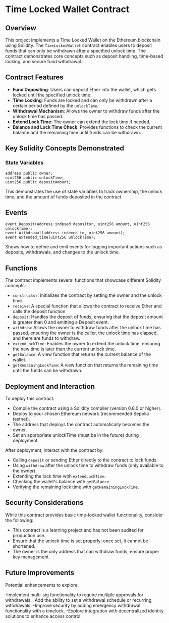 # Time Locked Wallet Contract

## Overview
This project implements a Time Locked Wallet on the Ethereum blockchain using Solidity. The `TimeLockedWallet` contract enables users to deposit funds that can only be withdrawn after a specified unlock time. The contract demonstrates core concepts such as deposit handling, time-based locking, and secure fund withdrawal.

## Contract Features

- **Fund Depositing**: Users can deposit Ether into the wallet, which gets locked until the specified unlock time.
- **Time Locking**: Funds are locked and can only be withdrawn after a certain period defined by the `unlockTime`.
- **Withdrawal Mechanism**: Allows the owner to withdraw funds after the unlock time has passed.
- **Extend Lock Time**: The owner can extend the lock time if needed.
- **Balance and Lock Time Check**: Provides functions to check the current balance and the remaining time until funds can be withdrawn.

## Key Solidity Concepts Demonstrated

### State Variables
```solidity
address public owner;
uint256 public unlockTime;
uint256 public depositAmount; 
```

This demonstrates the use of state variables to track ownership, the unlock time, and the amount of funds deposited in the contract.

## Events
```
event Deposit(address indexed depositor, uint256 amount, uint256 unlockTime);
event Withdrawal(address indexed to, uint256 amount);
event extended_time(uint256 unlockTime);
```
Shows how to define and emit events for logging important actions such as deposits, withdrawals, and changes to the unlock time.

## Functions
The contract implements several functions that showcase different Solidity concepts:

- `constructor`: Initializes the contract by setting the owner and the unlock time.
- `receive`: A special function that allows the contract to receive Ether and calls the deposit function.
- `deposit`: Handles the deposit of funds, ensuring that the deposit amount is greater than 0 and emitting a Deposit event.
- `withdraw`: Allows the owner to withdraw funds after the unlock time has passed, ensuring the owner is the caller, the unlock time has elapsed, and there are funds to withdraw.
- `extendLockTime`: Enables the owner to extend the unlock time, ensuring the new time is later than the current unlock time.
- `getBalance`: A view function that returns the current balance of the wallet.
- `getRemainingLockTime`: A view function that returns the remaining time until the funds can be withdrawn.

## Deployment and Interaction
To deploy this contract:

- Compile the contract using a Solidity compiler (version 0.8.0 or higher).
- Deploy to your chosen Ethereum network (recommended Sepolia testnet).
- The address that deploys the contract automatically becomes the owner.
- Set an appropriate unlockTime (must be in the future) during deployment.


After deployment, interact with the contract by:

- Calling `deposit` or sending Ether directly to the contract to lock funds.
- Using `withdraw` after the unlock time to withdraw funds (only available to the owner).
- Extending the lock time with `extendLockTime`.
- Checking the wallet's balance with `getBalance`.
- Verifying the remaining lock time with `getRemainingLockTime`.

## Security Considerations
While this contract provides basic time-locked wallet functionality, consider the following:

- This contract is a learning project and has not been audited for production use.
- Ensure that the unlock time is set properly; once set, it cannot be shortened.
- The owner is the only address that can withdraw funds; ensure proper key management.


## Future Improvements
Potential enhancements to explore:

-Implement multi-sig functionality to require multiple approvals for withdrawals.
-Add the ability to set a withdrawal schedule or recurring withdrawals.
-Improve security by adding emergency withdrawal functionality with a timelock.
-Explore integration with decentralized identity solutions to enhance access control.
